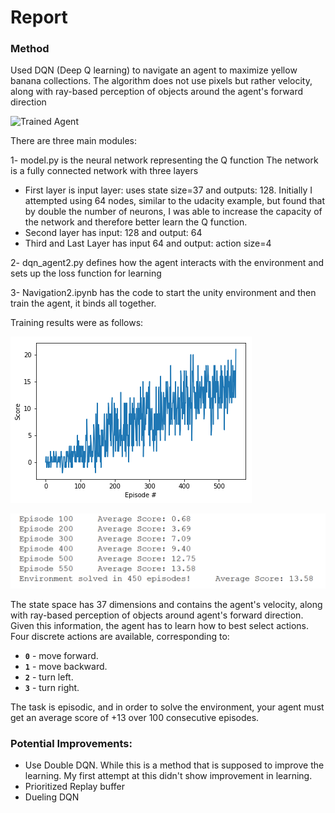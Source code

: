 [//]: # (Image References)

[image1]: https://user-images.githubusercontent.com/10624937/42135619-d90f2f28-7d12-11e8-8823-82b970a54d7e.gif "Trained Agent"

[image2]: images/Training_results.png "results"

[image3]: images/score.png "scores"
# Report

### Method

Used DQN (Deep Q learning) to navigate an agent to maximize yellow banana collections.
The algorithm does not use pixels but rather velocity, along with ray-based perception of objects around the agent's forward direction

![Trained Agent][image1]

There are three main modules:

1- model.py is the neural network representing the Q function
The network is a fully connected network with three layers
  * First layer is input layer: uses state size=37 and outputs: 128. Initially I attempted using 64 nodes, similar to the udacity example, but found that by double the number of neurons, I was able to increase the capacity of the network and therefore better learn the Q function. 
  * Second layer has input: 128 and output: 64
  * Third and Last Layer has input 64 and output: action size=4
  
2- dqn_agent2.py defines how the agent interacts with the environment and sets up the loss function for learning

3- Navigation2.ipynb has the code to start the unity environment and then train the agent, it binds all together. 


Training results were as follows:

![scores][image3]


![results][image2]

The state space has 37 dimensions and contains the agent's velocity, along with ray-based perception of objects around agent's forward direction.  Given this information, the agent has to learn how to best select actions.  Four discrete actions are available, corresponding to:
- **`0`** - move forward.
- **`1`** - move backward.
- **`2`** - turn left.
- **`3`** - turn right.

The task is episodic, and in order to solve the environment, your agent must get an average score of +13 over 100 consecutive episodes.

### Potential Improvements:

* Use Double DQN. While this is a method that is supposed to improve the learning. My first attempt at this didn't show improvement in learning. 
* Prioritized Replay buffer
* Dueling DQN
